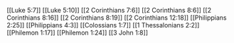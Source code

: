 [[Luke 5:7]]
[[Luke 5:10]]
[[2 Corinthians 7:6]]
[[2 Corinthians 8:6]]
[[2 Corinthians 8:16]]
[[2 Corinthians 8:19]]
[[2 Corinthians 12:18]]
[[Philippians 2:25]]
[[Philippians 4:3]]
[[Colossians 1:7]]
[[1 Thessalonians 2:2]]
[[Philemon 1:17]]
[[Philemon 1:24]]
[[3 John 1:8]]
